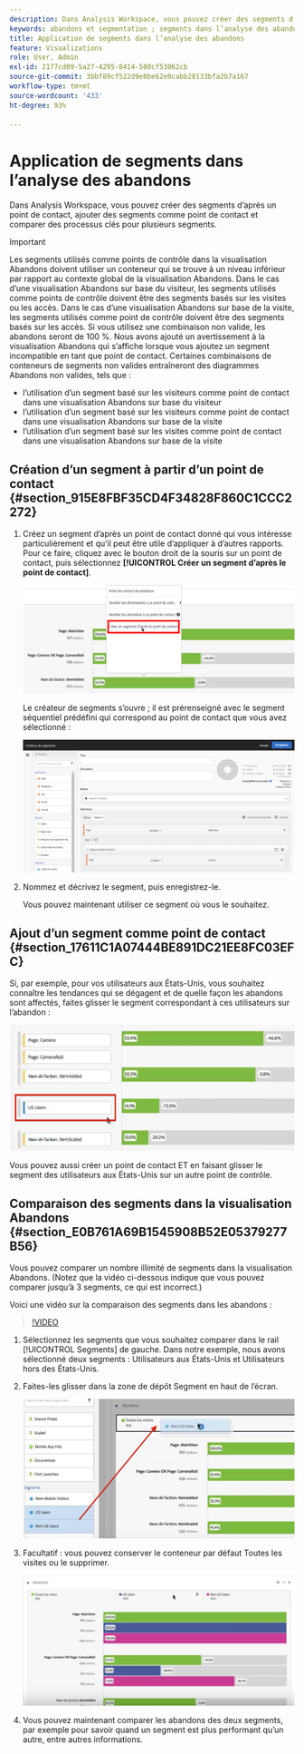 ```yaml
---
description: Dans Analysis Workspace, vous pouvez créer des segments d’après un point de contact, ajouter des segments comme point de contact et comparer des processus clés pour plusieurs segments.
keywords: abandons et segmentation ; segments dans l’analyse des abandons ; comparer les segments dans les abandons
title: Application de segments dans l’analyse des abandons
feature: Visualizations
role: User, Admin
exl-id: 2177cd09-5a27-4295-8414-580cf53062cb
source-git-commit: 3bbf89cf522d9e0be62e0cabb28133bfa2b7a167
workflow-type: tm+mt
source-wordcount: '433'
ht-degree: 93%

---
```


# Application de segments dans l’analyse des abandons

Dans Analysis Workspace, vous pouvez créer des segments d’après un point de contact, ajouter des segments comme point de contact et comparer des processus clés pour plusieurs segments.

>[!IMPORTANT]
>
>Les segments utilisés comme points de contrôle dans la visualisation Abandons doivent utiliser un conteneur qui se trouve à un niveau inférieur par rapport au contexte global de la visualisation Abandons. Dans le cas d’une visualisation Abandons sur base du visiteur, les segments utilisés comme points de contrôle doivent être des segments basés sur les visites ou les accès. Dans le cas d’une visualisation Abandons sur base de la visite, les segments utilisés comme point de contrôle doivent être des segments basés sur les accès. Si vous utilisez une combinaison non valide, les abandons seront de 100 %. Nous avons ajouté un avertissement à la visualisation Abandons qui s’affiche lorsque vous ajoutez un segment incompatible en tant que point de contact. Certaines combinaisons de conteneurs de segments non valides entraîneront des diagrammes Abandons non valides, tels que :

* l’utilisation d’un segment basé sur les visiteurs comme point de contact dans une visualisation Abandons sur base du visiteur
* l’utilisation d’un segment basé sur les visiteurs comme point de contact dans une visualisation Abandons sur base de la visite
* l’utilisation d’un segment basé sur les visites comme point de contact dans une visualisation Abandons sur base de la visite

## Création d’un segment à partir d’un point de contact {#section_915E8FBF35CD4F34828F860C1CCC2272}

1. Créez un segment d’après un point de contact donné qui vous intéresse particulièrement et qu’il peut être utile d’appliquer à d’autres rapports. Pour ce faire, cliquez avec le bouton droit de la souris sur un point de contact, puis sélectionnez **[!UICONTROL Créer un segment d’après le point de contact]**.

   ![](assets/segment-from-touchpoint.png)

   Le créateur de segments s’ouvre ; il est prérenseigné avec le segment séquentiel prédéfini qui correspond au point de contact que vous avez sélectionné :

   ![](assets/segment-builder.png)

1. Nommez et décrivez le segment, puis enregistrez-le.

   Vous pouvez maintenant utiliser ce segment où vous le souhaitez.

## Ajout d’un segment comme point de contact {#section_17611C1A07444BE891DC21EE8FC03EFC}

Si, par exemple, pour vos utilisateurs aux États-Unis, vous souhaitez connaître les tendances qui se dégagent et de quelle façon les abandons sont affectés, faites glisser le segment correspondant à ces utilisateurs sur l’abandon :

![](assets/segment-touchpoint.png)

Vous pouvez aussi créer un point de contact ET en faisant glisser le segment des utilisateurs aux États-Unis sur un autre point de contrôle.

## Comparaison des segments dans la visualisation Abandons {#section_E0B761A69B1545908B52E05379277B56}

Vous pouvez comparer un nombre illimité de segments dans la visualisation Abandons. (Notez que la vidéo ci-dessous indique que vous pouvez comparer jusqu’à 3 segments, ce qui est incorrect.)

Voici une vidéo sur la comparaison des segments dans les abandons :

>[!VIDEO](https://video.tv.adobe.com/v/24046/?quality=12)

1. Sélectionnez les segments que vous souhaitez comparer dans le rail [!UICONTROL Segments] de gauche. Dans notre exemple, nous avons sélectionné deux segments : Utilisateurs aux États-Unis et Utilisateurs hors des États-Unis.
1. Faites-les glisser dans la zone de dépôt Segment en haut de l’écran.

   ![](assets/segment-drop.png)

1. Facultatif : vous pouvez conserver le conteneur par défaut Toutes les visites ou le supprimer.

   ![](assets/seg-compare.png)

1. Vous pouvez maintenant comparer les abandons des deux segments, par exemple pour savoir quand un segment est plus performant qu’un autre, entre autres informations.
